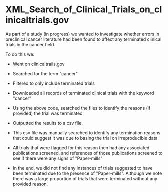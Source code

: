# XML_Search_of_Clinical_Trials_on_clinicaltrials.gov

As part of a study (in progress) we wanted to investigate whether errors in preclinical cancer literature had been found to affect any terminated clinical trials in the cancer field. 

To do this we:
- Went on clinicaltrails.gov
- Searched for the term "cancer"
- Filtered to only include terminated trials
- Downloaded all records of terminated clinical trials with the keyword "cancer" 
- Using the above code, searched the files to identify the reasons (if provided) the trial was terminated
- Outputted the results to a csv file.
- This csv file was manually searched to identify any termination reasons that could suggest it was due to basing the trial on irreproducible data
- All trials that were flagged for this reason then had any associated publications screened, and references of those publications screened to see if there were any signs of "Paper-mills"

- In the end, we did not find any instances of trials suggested to have been terminated due to the presence of "Paper-mills". Although we note there was a large proportion of trials that were terminated without any provided reason. 
